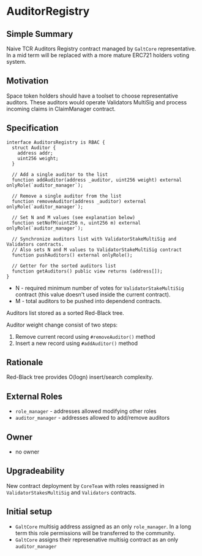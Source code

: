 # AuditorRegistry

## Simple Summary
Naive TCR Auditors Registry contract managed by `GaltCore` representative. In a mid term will be replaced with a more mature ERC721 holders voting system.

## Motivation
Space token holders should have a toolset to choose representative auditors. These auditors would operate Validators MultiSig and process
incoming claims in ClaimManager contract.

## Specification

```solidity
interface AuditorsRegistry is RBAC {
  struct Auditor {
    address addr;
    uint256 weight;
  }

  // Add a single auditor to the list
  function addAuditor(address _auditor, uint256 weight) external onlyRole(`auditor_manager`);

  // Remove a single auditor from the list
  function removeAuditor(address _auditor) external onlyRole(`auditor_manager`);
  
  // Set N and M values (see explanation below)
  function setNofM(uint256 n, uint256 m) external onlyRole(`auditor_manager`);
  
  // Synchronize auditors list with ValidatorStakeMultiSig and Validators contracts.
  // Also sets N and M values to ValidatorStakeMultiSig contract
  function pushAuditors() external onlyRole();
  
  // Getter for the sorted auditors list
  function getAuditors() public view returns (address[]);
}
```
* N - required minimum number of votes for `ValidatorStakeMultiSig` contract (this value doesn't used inside the current contract).
* M - total auditors to be pushed into dependend contracts.

Auditors list stored as a sorted Red-Black tree.

Auditor weight change consist of two steps:
1. Remove current record using `#removeAuditor()` method
2. Insert a new record using `#addAuditor()` method

## Rationale
Red-Black tree provides O(logn) insert/search complexity.

## External Roles
* `role_manager` - addresses allowed modifying other roles
* `auditor_manager` - addresses allowed to add/remove auditors 

## Owner
* no owner

## Upgradeability
New contract deployment by `CoreTeam` with roles reassigned in `ValidatorStakesMultiSig` and `Validators` contracts.

## Initial setup
* `GaltCore` multisig address assigned as an only `role_manager`. In a long term this role permissions will be transferred to the community.
* `GaltCore` assigns their represenative multisig contract as an only `auditor_manager`
